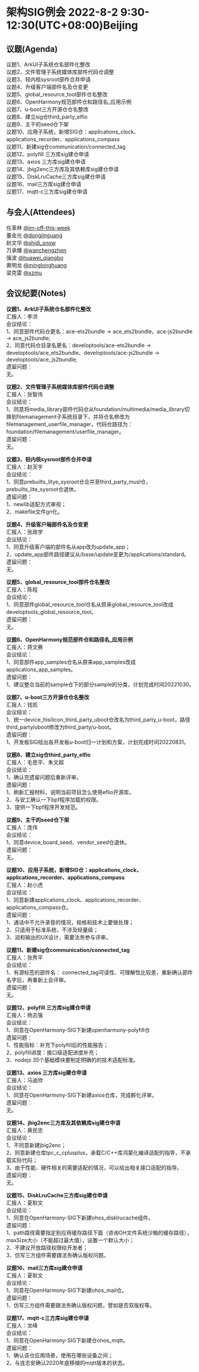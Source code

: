 # 架构SIG例会 2022-8-2 9:30-12:30(UTC+08:00)Beijing

## 议题(Agenda)

议题1、ArkUI子系统仓名部件化整改  
议题2、文件管理子系统媒体库部件代码仓调整  
议题3、轻内核sysroot部件合并申请  
议题4、升级客户端部件名及仓变更  
议题5、global_resource_tool部件仓名整改  
议题6、OpenHarmony规范部件仓和路径名_应用示例  
议题7、u-boot三方开源仓仓名整改  
议题8、建立sig仓third_party_elfio  
议题9、主干的seed仓下架  
议题10、应用子系统，新增SIG仓：applications_clock、applications_recorder、applications_compass  
议题11、新建sig仓communication/connected_tag  
议题12、polyfill 三方库sig建仓申请  
议题13、axios 三方库sig建仓申请  
议题14、jbig2enc三方库及其依赖库sig建仓申请  
议题15、DiskLruCache三方库sig建仓申请  
议题16、mail三方库sig建仓申请  
议题17、mqtt-c三方库sig建仓申请  

## 与会人(Attendees)

任革林 [@im-off-this-week](https://gitee.com/im-off-this-week)  
董金光 [@dongjinguang](https://gitee.com/dongjinguang)  
赵文华 [@shidi_snow](https://gitee.com/shidi_snow)  
万承臻 [@wanchengzhen](https://gitee.com/wanchengzhen)  
强波   [@huawei_qiangbo](https://gitee.com/huawei_qiangbo)  
黄明龙 [@minglonghuang](https://gitee.com/minglonghuang)  
梁克雷 [@xzmu](https://gitee.com/xzmu)  

## 会议纪要(Notes)

**议题1、ArkUI子系统仓名部件化整改**  
汇报人：李洪  
会议结论：  
1、同意部件代码仓更名：ace-ets2bundle -> ace_ets2bundle，ace-js2bundle -> ace_js2bundle;  
2、同意代码仓目录名更名：developtools/ace-ets2bundle -> developtools/ace_ets2bundle、developtools/ace-js2bundle -> developtools/ace_js2bundle;  
遗留问题：  
无。  

**议题2、文件管理子系统媒体库部件代码仓调整**  
汇报人：张智伟  
会议结论：  
1、同意将media_library部件代码仓从foundation/multimedia/media_library切换到filemanagement子系统目录下，并将仓名修改为filemanagement_userfile_manager，代码仓路径为：foundation/filemanagement/userfile_manager。  
遗留问题：  
无。  

**议题3、轻内核sysroot部件合并申请**  
汇报人：赵天宇  
会议结论：  
1、同意prebuilts_litye_sysroot仓合并至third_party_musl仓，prebuilts_lite_sysroot仓退休。  
遗留问题：  
1、newlib适配方式审视；  
2、makefile文件gn化。  

**议题4、升级客户端部件名及仓变更**  
汇报人：张政学  
会议结论：  
1、同意升级客户端的部件名从app改为update_app；  
2、update_app部件路径建议从/base/update变更为/applications/standard。  
遗留问题：  
无。  

**议题5、global_resource_tool部件仓名整改**  
汇报人：陈程  
会议结论：  
1、同意部件global_resource_tool仓名从原来global_resource_tool改成developtools_global_resource_tool。  
遗留问题：  
无。  

**议题6、OpenHarmony规范部件仓和路径名_应用示例**  
汇报人：蒋文赛  
会议结论：  
1、同意部件app_samples仓名从原来app_samples改成applications_app_samples。  
遗留问题：  
1、建议整合当前的sample仓下的部分sample的分类，计划完成时间20221030。  

**议题7、u-boot三方开源仓仓名整改**  
汇报人：钱凯  
会议结论：  
1、统一device_hisilicon_third_party_uboot仓改名为third_party_u-boot，路径third_party/uboot修改为third_party/u-boot。  
遗留问题：  
1、开发板SIG给出各开发板u-boot归一计划和方案，计划完成时间20220831。  

**议题8、建立sig仓third_party_elfio**  
汇报人：毛思平、朱文超  
会议结论：  
1、确认完遗留问题后重新评审。  
遗留问题：  
1、刷新汇报材料，说明当前项目怎么使用eflio开源库。  
2、与安工确认一下bpf程序加载的权限。  
3、提供一下bpf程序开发规范。  

**议题9、主干的seed仓下架**  
汇报人：庞伟  
会议结论：  
1、同意device_board_seed、vendor_seed仓退休。  
遗留问题：  
无。  

**议题10、应用子系统，新增SIG仓：applications_clock、applications_recorder、applications_compass**  
汇报人：赵小虎  
会议结论：  
1、同意新建applications_clock、applications_recorder、applications_compass仓。  
遗留问题：  
1、通话中不允许录音的情况，规格和技术上要做处理；  
2、只适用于标准系统，不涉及轻量级；  
3、润和输出的UX设计，需要法务参与评审。  

**议题11、新建sig仓communication/connected_tag**  
汇报人：张秀平  
会议结论：  
1、有源标签的部件名： connected_tag可读性、可理解性比较差，重新确认部件名字后，再重新上会评审。  
遗留问题：  
无。  

**议题12、polyfill 三方库sig建仓申请**  
汇报人：杨志强  
会议结论：  
1、同意在OpenHarmony-SIG下新建openharmony-polyfill仓  
遗留问题：  
1、性能指标：补充下polyfill后的性能报告；  
2、polyfill进度：接口级适配进度补充；  
3、nodejs 35个基础模块要制定明确的的技术适配标准。  

**议题13、axios 三方库sig建仓申请**  
汇报人：马迪欣  
会议结论：  
1、同意在OpenHarmony-SIG下新建axios仓库，完成孵化评审。  
遗留问题：  
无。  

**议题14、jbig2enc三方库及其依赖库sig建仓申请**  
汇报人：黄民忠  
会议结论：  
1、不同意新建jbig2enc；  
2、同意新建仓库tpc_c_cplusplus，承载C/C++库鸿蒙化编译适配的指导，不承载实际代码；  
3、由于性能、硬件相关的需要适配的情况，可以给出相关接口适配的指导。  
遗留问题：  
无。  

**议题15、DiskLruCache三方库sig建仓申请**  
汇报人：夏耿文  
会议结论：  
1、同意在OpenHarmony-SIG下新建ohos_disklrucache组件。  
遗留问题：  
1、path路径需要指定到应用缓存路径下面（咨询OH文件系统沙箱的缓存路径），maxSize大小（不能超过最大值），设置一个默认大小；  
2、不建议开放路径权限给开发者；  
3、仿写三方组件需要跟法务确认版权问题。  

**议题16、mail三方库sig建仓申请**  
汇报人：夏耿文  
会议结论：  
1、同意在OpenHarmony-SIG下新建ohos_mail仓。  
遗留问题：  
1、仿写三方组件需要跟法务确认版权问题，譬如是否双版权等。  

**议题17、mqtt-c三方库sig建仓申请**  
汇报人：龙峰  
会议结论：  
1、同意在OpenHarmony-SIG下新建仓ohos_mqtt。  
遗留问题：  
1、确认该仓应用场景，使用在哪些设备之间；  
2、与连志安确认2020年底移植的mqtt版本的状态。  
